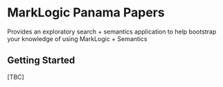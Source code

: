 # MarkLogic Panama Papers 

Provides an exploratory search + semantics application to help bootstrap your knowledge of using MarkLogic + Semantics

## Getting Started

[TBC]

